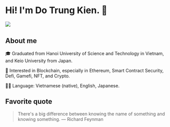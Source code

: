 <h1 align="">Hi! I'm Do Trung Kien. 👋</h1>

<p align="">
  <a href="mailto:trungkien.keio@gmail.com"><img src="https://img.shields.io/badge/gmail-%23D14836.svg?&style=flat-square&logo=gmail&logoColor=white" /></a>&nbsp;&nbsp;&nbsp;&nbsp;
</p>

## About me

🎓 Graduated from Hanoi University of Science and Technology in Vietnam, and Keio University from Japan.

🧐 Interested in Blockchain, especially in Ethereum, Smart Contract Security, Defi, Gamefi, NFT, and Crypto.

✍🏻 Language: Vietnamese (native), English, Japanese.

## Favorite quote

> There's a big difference between knowing﻿ the name of something and knowing something.
> ― Richard Feynman
